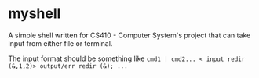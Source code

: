 # myshell
A simple shell written for CS410 - Computer System's project that can take input from either file or terminal. 

The input format should be something like ```cmd1 | cmd2... < input redir (&,1,2)> output/err redir (&); ... ```
